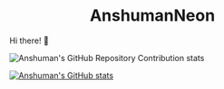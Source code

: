 <h1 align='center'>AnshumanNeon</h1>
Hi there! 👋

![Anshuman's GitHub Repository Contribution stats](https://github-contributor-stats.vercel.app/api?username=AnshumanNeon)

[![Anshuman's GitHub stats](https://github-readme-stats.vercel.app/api?username=AnshumanNeon&show_icons=true&theme=dark)](https://github.com/AnshumanNeon/github-readme-stats)
